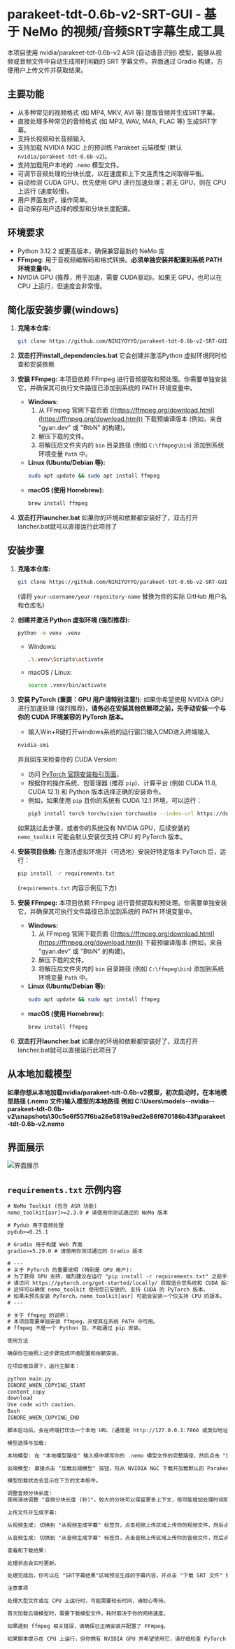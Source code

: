 
# parakeet-tdt-0.6b-v2-SRT-GUI - 基于 NeMo 的视频/音频SRT字幕生成工具

本项目使用 nvidia/parakeet-tdt-0.6b-v2 ASR (自动语音识别) 模型，能够从视频或音频文件中自动生成带时间戳的 SRT 字幕文件。界面通过 Gradio 构建，方便用户上传文件并获取结果。

## 主要功能

*   从多种常见的视频格式 (如 MP4, MKV, AVI 等) 提取音频并生成SRT字幕。
*   直接处理多种常见的音频格式 (如 MP3, WAV, M4A, FLAC 等) 生成SRT字幕。
*   支持长视频和长音频输入
*   支持加载 NVIDIA NGC 上的预训练 Parakeet 云端模型 (默认 `nvidia/parakeet-tdt-0.6b-v2`)。
*   支持加载用户本地的 `.nemo` 模型文件。
*   可调节音频处理的分块长度，以在速度和上下文连贯性之间取得平衡。
*   自动检测 CUDA GPU，优先使用 GPU 进行加速处理；若无 GPU，则在 CPU 上运行 (速度较慢)。
*   用户界面友好，操作简单。
*   自动保存用户选择的模型和分块长度配置。





## 环境要求

*   Python 3.12.2 或更高版本，确保兼容最新的 NeMo 库
*   **FFmpeg**: 用于音视频编解码和格式转换。**必须单独安装并配置到系统 PATH 环境变量中。**
*   NVIDIA GPU (推荐，用于加速，需要 CUDA驱动)。如果无 GPU，也可以在 CPU 上运行，但速度会非常慢。

## 简化版安装步骤(windows)

1.  **克隆本仓库:**
    ```bash
    git clone https://github.com/NINIYOYYO/parakeet-tdt-0.6b-v2-SRT-GUI.git
    ```

2.  **双击打开install_dependencies.bat**
    它会创建并激活Python 虚拟环境同时检查和安装依赖

3.  **安装 FFmpeg:**
    本项目依赖 FFmpeg 进行音频提取和预处理。你需要单独安装它，并确保其可执行文件路径已添加到系统的 PATH 环境变量中。
    *   **Windows:**
        1.  从 FFmpeg 官网下载页面 ([https://ffmpeg.org/download.html](https://ffmpeg.org/download.html)) 下载预编译版本 (例如，来自 "gyan.dev" 或 "BtbN" 的构建)。
        2.  解压下载的文件。
        3.  将解压后文件夹内的 `bin` 目录路径 (例如 `C:\ffmpeg\bin`) 添加到系统环境变量 `Path` 中。
    *   **Linux (Ubuntu/Debian 等):**
        ```bash
        sudo apt update && sudo apt install ffmpeg
        ```
    *   **macOS (使用 Homebrew):**
        ```bash
        brew install ffmpeg
        ```

3. **双击打开launcher.bat**
    如果你的环境和依赖都安装好了，双击打开lancher.bat就可以直接运行此项目了




## 安装步骤

1.  **克隆本仓库:**
    ```bash
    git clone https://github.com/NINIYOYYO/parakeet-tdt-0.6b-v2-SRT-GUI.git
    ```
    (请将 `your-username/your-repository-name` 替换为你的实际 GitHub 用户名和仓库名)

2.  **创建并激活 Python 虚拟环境 (强烈推荐):**
    ```bash
    python -m venv .venv
    ```
    *   Windows:
        ```bash
        .\.venv\Scripts\activate
        ```
    *   macOS / Linux:
        ```bash
        source .venv/bin/activate
        ```

3.  **安装 PyTorch (重要：GPU 用户请特别注意!):**
    如果你希望使用 NVIDIA GPU 进行加速处理 (强烈推荐)，**请务必在安装其他依赖项之前，先手动安装一个与你的 CUDA 环境兼容的 PyTorch 版本。**
    *   输入Win+R键打开windows系统的运行窗口输入CMD进入终端输入
    ```bash
    nvidia-smi
    ```
    并且回车来检查你的 CUDA Version:
    *   访问 [PyTorch 官网安装指引页面](https://pytorch.org/get-started/locally/)。
    *   根据你的操作系统、包管理器 (推荐 `pip`)、计算平台 (例如 CUDA 11.8, CUDA 12.1) 和 Python 版本选择正确的安装命令。
    *   例如，如果使用 `pip` 且你的系统有 CUDA 12.1 环境，可以运行：
        ```bash
        pip3 install torch torchvision torchaudio --index-url https://download.pytorch.org/whl/cu121
        ```
    如果跳过此步骤，或者你的系统没有 NVIDIA GPU，后续安装的 `nemo_toolkit` 可能会默认安装仅支持 CPU 的 PyTorch 版本。

4.  **安装项目依赖:**
    在激活虚拟环境并（可选地）安装好特定版本 PyTorch 后，运行：
    ```bash
    pip install -r requirements.txt
    ```
    (`requirements.txt` 内容示例见下方)

5.  **安装 FFmpeg:**
    本项目依赖 FFmpeg 进行音频提取和预处理。你需要单独安装它，并确保其可执行文件路径已添加到系统的 PATH 环境变量中。
    *   **Windows:**
        1.  从 FFmpeg 官网下载页面 ([https://ffmpeg.org/download.html](https://ffmpeg.org/download.html)) 下载预编译版本 (例如，来自 "gyan.dev" 或 "BtbN" 的构建)。
        2.  解压下载的文件。
        3.  将解压后文件夹内的 `bin` 目录路径 (例如 `C:\ffmpeg\bin`) 添加到系统环境变量 `Path` 中。
    *   **Linux (Ubuntu/Debian 等):**
        ```bash
        sudo apt update && sudo apt install ffmpeg
        ```
    *   **macOS (使用 Homebrew):**
        ```bash
        brew install ffmpeg
        ```
6. **双击打开launcher.bat**
    如果你的环境和依赖都安装好了，双击打开lancher.bat就可以直接运行此项目了



## 从本地加载模型
**如果你想从本地加载nvidia/parakeet-tdt-0.6b-v2模型，初次启动时，在本地模型路径 (.nemo 文件)输入模型的本地路径**
**例如 C:\Users\models--nvidia--parakeet-tdt-0.6b-v2\snapshots\30c5e6f557f6ba26e5819a9ed2e86f670186b43f\parakeet-tdt-0.6b-v2.nemo**
    


## 界面展示
![界面展示](./README.assets/1.png)




## `requirements.txt` 示例内容

```txt
# NeMo Toolkit (包含 ASR 功能)
nemo_toolkit[asr]>=2.3.0 # 请使用你测试通过的 NeMo 版本

# Pydub 用于音频处理
pydub>=0.25.1

# Gradio 用于构建 Web 界面
gradio>=5.29.0 # 请使用你测试通过的 Gradio 版本

# ---
# 关于 PyTorch 的重要说明 (特别是 GPU 用户):
# 为了获得 GPU 支持，强烈建议在运行 "pip install -r requirements.txt" 之前手动安装 PyTorch。
# 请访问 https://pytorch.org/get-started/locally/ 获取适合您系统和 CUDA 版本的正确安装命令。
# 这样可以确保 nemo_toolkit 使用您已安装的、支持 CUDA 的 PyTorch 版本。
# 如果未预先安装 PyTorch，nemo_toolkit[asr] 可能会安装一个仅支持 CPU 的版本。
# ---

# 关于 ffmpeg 的说明：
# 本项目需要单独安装 ffmpeg，并使其在系统 PATH 中可用。
# ffmpeg 不是一个 Python 包，不能通过 pip 安装。

使用方法

确保你已按照上述步骤完成环境配置和依赖安装。

在项目根目录下，运行主脚本：

python main.py
IGNORE_WHEN_COPYING_START
content_copy
download
Use code with caution.
Bash
IGNORE_WHEN_COPYING_END

脚本启动后，会在终端打印出一个本地 URL (通常是 http://127.0.0.1:7860 或类似地址)。在浏览器中打开此 URL 即可访问 Gradio 用户界面。

模型选择与加载:

本地模型: 在 "本地模型路径" 输入框中填写你的 .nemo 模型文件的完整路径，然后点击 "加载本地模型" 按钮。

云端模型: 直接点击 "加载云端模型" 按钮，将从 NVIDIA NGC 下载并加载默认的 Parakeet 模型。

模型加载状态会显示在下方的文本框中。

调整音频分块长度:
使用滑块调整 "音频分块长度 (秒)"。较大的分块可以保留更多上下文，但可能增加处理时间和内存消耗。推荐范围为 60-180 秒。此设置会在下次点击任一“加载模型”按钮时与模型选择一同保存。

上传文件并生成字幕:

从视频生成: 切换到 "从视频生成字幕" 标签页，点击视频上传区域上传你的视频文件，然后点击 "开始从视频生成 SRT" 按钮。

从音频生成: 切换到 "从音频生成字幕" 标签页，点击音频上传区域上传你的音频文件，然后点击 "开始从音频生成 SRT" 按钮。

查看和下载结果:

处理状态会实时更新。

处理完成后，你可以在 "SRT字幕结果"区域预览生成的字幕内容，并点击 "下载 SRT 文件" 链接下载 .srt 字幕文件。

注意事项

处理大型文件或在 CPU 上运行时，可能需要较长时间，请耐心等待。

首次加载云端模型时，需要下载模型文件，耗时取决于你的网络速度。

如果遇到 ffmpeg 相关错误，请确保已正确安装并配置了 FFmpeg。

如果脚本提示在 CPU 上运行，但你拥有 NVIDIA GPU 并希望使用它，请仔细检查 PyTorch 是否已正确安装为 CUDA 版本（参考“安装步骤”第3点）。

